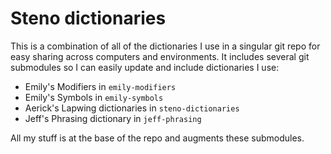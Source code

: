 # Steno dictionaries
This is a combination of all of the dictionaries I use in a singular git repo for easy sharing across computers and environments. It includes several git submodules so I can easily update and include dictionaries I use:
 * Emily's Modifiers in `emily-modifiers`
 * Emily's Symbols in `emily-symbols`
 * Aerick's Lapwing dictionaries in `steno-dictionaries`
 * Jeff's Phrasing dictionary in `jeff-phrasing`

All my stuff is at the base of the repo and augments these submodules.
